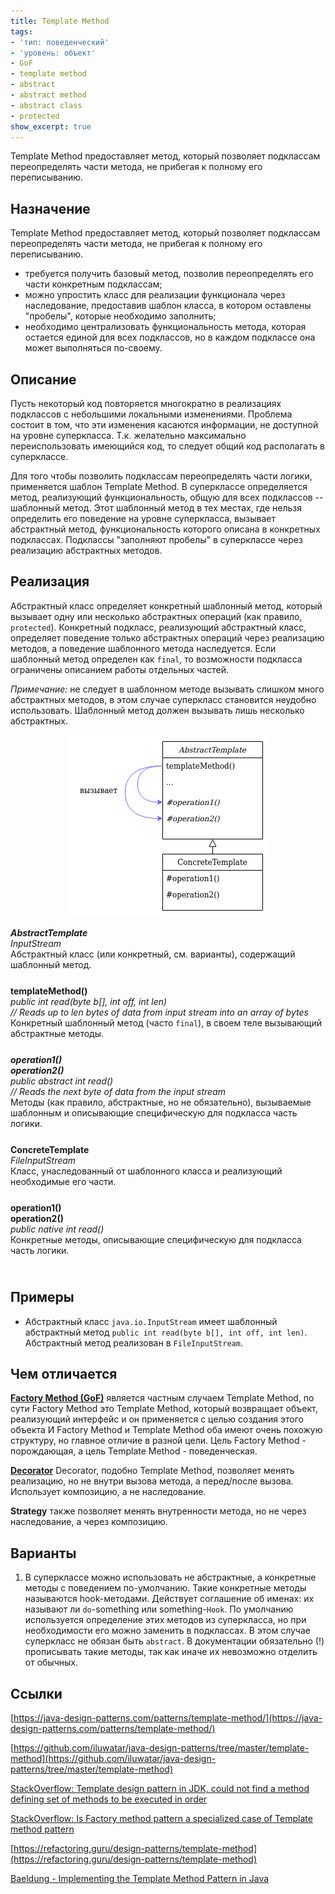 ```yaml
---
title: Template Method
tags:
- 'тип: поведенческий'
- 'уровень: объект'
- GoF
- template method
- abstract
- abstract method
- abstract class
- protected
show_excerpt: true
---
```


Template Method предоставляет метод, который позволяет подклассам переопределять
части метода, не прибегая к полному его переписыванию.

<!--more-->

<style>
    .wrap {
        padding-bottom: 25px;
    }
</style>

## Назначение
Template Method предоставляет метод, который позволяет подклассам переопределять
части метода, не прибегая к полному его переписыванию.

- требуется получить базовый метод, позволив переопределять его части конкретным
подклассам;
- можно упростить класс для реализации функционала через наследование,
предоставив шаблон класса, в котором оставлены "пробелы", которые необходимо
заполнить;
- необходимо централизовать функциональность метода, которая остается единой для
всех подклассов, но в каждом подклассе она может выполняться по-своему.

## Описание
Пусть некоторый код повторяется многократно в реализациях подклассов с
небольшими локальными изменениями. Проблема состоит в том, что эти изменения
касаются информации, не доступной на уровне суперкласса. Т.к. желательно
максимально переиспользовать имеющийся код, то следует общий код располагать в
суперклассе.

Для того чтобы позволить подклассам переопределять части логики,
применяется шаблон Template Method. В суперклассе определяется метод,
реализующий функциональность, общую для всех подклассов -- шаблонный метод. Этот
шаблонный метод в тех местах, где нельзя определить его поведение на уровне
суперкласса, вызывает абстрактный метод, функциональность которого описана в
конкретных подклассах. Подклассы "заполняют пробелы" в суперклассе через
реализацию абстрактных методов.



## Реализация
Абстрактный класс определяет конкретный шаблонный метод, который
вызывает одну или несколько абстрактных операций (как правило, `protected`).
Конкретный подкласс, реализующий абстрактный класс, определяет поведение только
абстрактных операций через реализацию методов, а поведение шаблонного метода
наследуется. Если шаблонный метод определен как `final`, то
возможности подкласса ограничены описанием работы отдельных частей.

*Примечание:* не следует в шаблонном методе вызывать слишком много абстрактных
методов, в этом случае суперкласс становится неудобно использовать. Шаблонный
метод должен вызывать лишь несколько абстрактных.

<p align="center">
  <img src="/assets/images/template-method/template-method-class-diagram.png" />
</p>

<div class="grid grid--px-0">
  <div class="cell cell--lg-2 cell--3"><b><i>AbstractTemplate</i></b></div>
  <div class="cell cell--auto"><i>InputStream</i></div>
  <div class="cell cell--lg-12 wrap">Абстрактный класс (или конкретный, см. варианты), содержащий шаблонный метод.</div>

  <div class="cell cell--lg-2 cell--3"><b>templateMethod()</b></div>
  <div class="cell cell--auto"><i>public int read(byte b[], int off, int len)<br> // Reads up to len bytes of data from input stream into an array of bytes</i></div>
  <div class="cell cell--lg-12 wrap">Конкретный шаблонный метод (часто <code>final</code>), в своем теле вызывающий абстрактные методы.</div>

  <div class="cell cell--lg-2 cell--3"><i><b>operation1()<br>operation2()</b></i></div>
  <div class="cell cell--auto"><i>public abstract int read()<br> // Reads the next byte of data from the input stream</i></div>
  <div class="cell cell--lg-12 wrap">Методы (как правило, абстрактные, но не обязательно), вызываемые шаблонным и описывающие специфическую для подкласса часть логики.</div>

  <div class="cell cell--lg-2 cell--3"><b>ConcreteTemplate</b></div>
  <div class="cell cell--auto"><i>FileInputStream</i></div>
  <div class="cell cell--lg-12 wrap">Класс, унаследованный от шаблонного класса и реализующий необходимые его части.</div>

  <div class="cell cell--lg-2 cell--3"><b>operation1()<br>operation2()</b></div>
  <div class="cell cell--auto"><i>public native int read()</i></div>
  <div class="cell cell--lg-12 wrap">Конкретные методы, описывающие специфическую для подкласса часть логики.</div>

</div>

## Примеры
* Абстрактный класс `java.io.InputStream` имеет шаблонный абстрактный метод
`public int read(byte b[], int off, int len)`. Абстрактный метод реализован в
`FileInputStream`.


## Чем отличается
**[Factory Method (GoF)](/2021/02/28/factory-method-gof.html)** является частным случаем Template Method,
по сути Factory Method это Template Method, который возвращает объект, реализующий интерфейс
 и он применяется с целью создания этого объекта
И Factory Method и Template Method оба имеют очень похожую структуру, но главное
отличие в разной цели. Цель Factory Method - порождающая, а цель Template
Method - поведенческая.

**[Decorator](/2021/0/05/decorator.html)** Decorator, подобно
Template Method, позволяет менять реализацию, но не внутри вызова метода, а
перед/после вызова. Использует композицию, а не наследование.

**Strategy** также позволяет менять внутренности метода, но не через наследование,
а через композицию.

## Варианты
1. В суперклассе можно использовать не абстрактные, а конкретные методы с
поведением по-умолчанию. Такие конкретные методы называются hook-методами.
Действует соглашение об именах: их называют ли `do`-something или
something-`Hook`. По умолчанию используется определение этих методов из
суперкласса, но при необходимости его можно заменить в подклассах. В этом
случае суперкласс не обязан быть `abstract`. В документации обязательно (!)
прописывать такие методы, так как иначе их невозможно отделить от обычных.


## Ссылки
[https://java-design-patterns.com/patterns/template-method/](https://java-design-patterns.com/patterns/template-method/)

[https://github.com/iluwatar/java-design-patterns/tree/master/template-method](https://github.com/iluwatar/java-design-patterns/tree/master/template-method)

[StackOverflow: Template design pattern in JDK, could not find a method defining set of methods to be executed in order](https://stackoverflow.com/questions/35559360/template-design-pattern-in-jdk-could-not-find-a-method-defining-set-of-methods)

[StackOverflow: Is Factory method pattern a specialized case of Template method pattern](https://stackoverflow.com/questions/55461586/is-factory-method-pattern-a-specialized-case-of-template-method-pattern)

[https://refactoring.guru/design-patterns/template-method](https://refactoring.guru/design-patterns/template-method)

[Baeldung - Implementing the Template Method Pattern in Java](https://www.baeldung.com/java-template-method-pattern)
